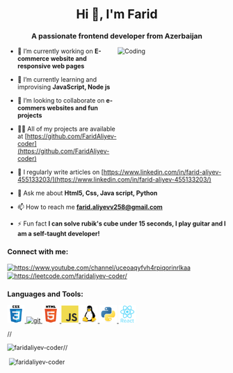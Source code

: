 <h1 align="center">Hi 👋, I'm Farid</h1>
<h3 align="center">A passionate frontend developer from Azerbaijan</h3>
<img align="right" alt="Coding" width="250" height="250"src="https://i.pinimg.com/originals/06/60/ef/0660efe82fa3da42ed56eef013171835.gif">

- 🔭 I’m currently working on **E-commerce website and responsive web pages**

- 🌱 I’m currently learning and improvising **JavaScript, Node js**

- 👯 I’m looking to collaborate on **e-commers websites and fun projects**

- 👨‍💻 All of my projects are available at [https://github.com/FaridAliyev-coder](https://github.com/FaridAliyev-coder)

- 📝 I regularly write articles on [https://www.linkedin.com/in/farid-aliyev-455133203/](https://www.linkedin.com/in/farid-aliyev-455133203/)

- 💬 Ask me about **Html5, Css, Java script, Python**

- 📫 How to reach me **farid.aliyevv258@gmail.com**

- ⚡ Fun fact **I can solve rubik's cube under 15 seconds, I play guitar and I am a self-taught developer!**

<h3 align="left">Connect with me:</h3>
<p align="left">
<a href="https://www.youtube.com/c/https://www.youtube.com/channel/uceoaqyfvh4rpiqorinrlkaa" target="blank"><img align="center" src="https://raw.githubusercontent.com/rahuldkjain/github-profile-readme-generator/master/src/images/icons/Social/youtube.svg" alt="https://www.youtube.com/channel/uceoaqyfvh4rpiqorinrlkaa" height="30" width="40" /></a>
<a href="https://leetcode.com/FaridAliyev-coder/" target="blank"><img align="center" src="https://raw.githubusercontent.com/rahuldkjain/github-profile-readme-generator/master/src/images/icons/Social/leet-code.svg" alt="https://leetcode.com/faridaliyev-coder/" height="30" width="40" /></a>
</p>

<h3 align="left">Languages and Tools:</h3>
<p align="left"> <a href="https://www.w3schools.com/css/" target="_blank" rel="noreferrer"> <img src="https://raw.githubusercontent.com/devicons/devicon/master/icons/css3/css3-original-wordmark.svg" alt="css3" width="40" height="40"/> </a> <a href="https://git-scm.com/" target="_blank" rel="noreferrer"> <img src="https://www.vectorlogo.zone/logos/git-scm/git-scm-icon.svg" alt="git" width="40" height="40"/> </a> <a href="https://www.w3.org/html/" target="_blank" rel="noreferrer"> <img src="https://raw.githubusercontent.com/devicons/devicon/master/icons/html5/html5-original-wordmark.svg" alt="html5" width="40" height="40"/> </a> <a href="https://developer.mozilla.org/en-US/docs/Web/JavaScript" target="_blank" rel="noreferrer"> <img src="https://raw.githubusercontent.com/devicons/devicon/master/icons/javascript/javascript-original.svg" alt="javascript" width="40" height="40"/> </a> <a href="https://www.linux.org/" target="_blank" rel="noreferrer"> <img src="https://raw.githubusercontent.com/devicons/devicon/master/icons/linux/linux-original.svg" alt="linux" width="40" height="40"/> </a> <a href="https://www.python.org" target="_blank" rel="noreferrer"> <img src="https://raw.githubusercontent.com/devicons/devicon/master/icons/python/python-original.svg" alt="python" width="40" height="40"/> </a> <a href="https://reactjs.org/" target="_blank" rel="noreferrer"> <img src="https://raw.githubusercontent.com/devicons/devicon/master/icons/react/react-original-wordmark.svg" alt="react" width="40" height="40"/> </a> </p>

// <p><img align="left" src="https://github-readme-stats.vercel.app/api/top-langs?username=faridaliyev-dev&show_icons=true&locale=en&layout=compact" alt="faridaliyev-coder" /></p>

// <p>&nbsp;<img align="center" src="https://github-readme-stats.vercel.app/api?username=faridaliyev-dev&show_icons=true&locale=en" alt="faridaliyev-coder" /></p>
